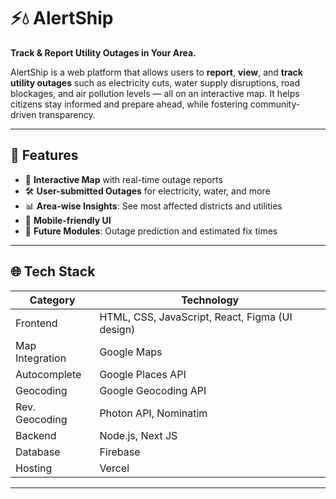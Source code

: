 # ⚡💧 AlertShip 

**Track & Report Utility Outages in Your Area.**

AlertShip is a web platform that allows users to **report**, **view**, and **track utility outages** such as electricity cuts, water supply disruptions, road blockages, and air pollution levels — all on an interactive map. It helps citizens stay informed and prepare ahead, while fostering community-driven transparency.

---

## 🚀 Features

- 📍 **Interactive Map** with real-time outage reports  
- 🛠️ **User-submitted Outages** for electricity, water, and more  
- 📊 **Area-wise Insights**: See most affected districts and utilities  
- 📱 **Mobile-friendly UI** 
- 🔄 **Future Modules**: Outage prediction and estimated fix times

---

## 🌐 Tech Stack

| Category       | Technology |
|----------------|------------|
| Frontend       | HTML, CSS, JavaScript, React, Figma (UI design) |
| Map Integration| Google Maps |
| Autocomplete   | Google Places API |
| Geocoding      | Google Geocoding API |
| Rev. Geocoding | Photon API, Nominatim |
| Backend        | Node.js, Next JS |
| Database       | Firebase |
| Hosting        | Vercel |

---

